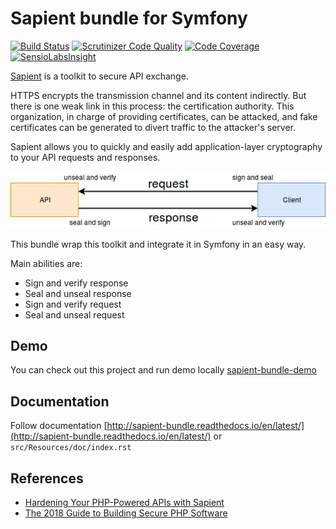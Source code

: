 # Sapient bundle for Symfony

[![Build Status](https://travis-ci.org/lepiaf/sapient-bundle.svg?branch=master)](https://travis-ci.org/lepiaf/sapient-bundle)
[![Scrutinizer Code Quality](https://scrutinizer-ci.com/g/lepiaf/sapient-bundle/badges/quality-score.png?b=master)](https://scrutinizer-ci.com/g/lepiaf/sapient-bundle/?branch=master)
[![Code Coverage](https://scrutinizer-ci.com/g/lepiaf/sapient-bundle/badges/coverage.png?b=master)](https://scrutinizer-ci.com/g/lepiaf/sapient-bundle/?branch=master)
[![SensioLabsInsight](https://insight.sensiolabs.com/projects/f6279110-ac35-47e3-9439-3416ece59667/mini.png)](https://insight.sensiolabs.com/projects/f6279110-ac35-47e3-9439-3416ece59667)

[Sapient](https://github.com/paragonie/sapient) is a toolkit to secure API exchange. 

HTTPS encrypts the transmission channel and its content indirectly. But there is one weak link in 
this process: the certification authority. This organization, in charge of providing certificates, 
can be attacked, and fake certificates can be generated to divert traffic to the attacker's server.

Sapient allows you to quickly and easily add application-layer cryptography to your API requests and responses.

![Full use case](src/Resources/doc/images/sapient-workflow.jpg)

This bundle wrap this toolkit and integrate it in Symfony in an easy way.

Main abilities are:
* Sign and verify response
* Seal and unseal response
* Sign and verify request
* Seal and unseal request

## Demo

You can check out this project and run demo locally [sapient-bundle-demo](https://github.com/lepiaf/sapient-bundle-demo)

## Documentation

Follow documentation [http://sapient-bundle.readthedocs.io/en/latest/](http://sapient-bundle.readthedocs.io/en/latest/)
or `src/Resources/doc/index.rst`

## References

* [Hardening Your PHP-Powered APIs with Sapient](https://paragonie.com/blog/2017/06/hardening-your-php-powered-apis-with-sapient)
* [The 2018 Guide to Building Secure PHP Software](https://paragonie.com/blog/2017/12/2018-guide-building-secure-php-software)
